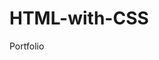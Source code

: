 # HTML-with-CSS

<a src="https://naveennizam.github.io/HTML-with-CSS/" target="_blank">Portfolio</a>
